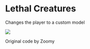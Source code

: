 # Lethal Creatures
Changes the player to a custom model

![](https://i.imgur.com/vqXMhWe.png)

Original code by Zoomy
